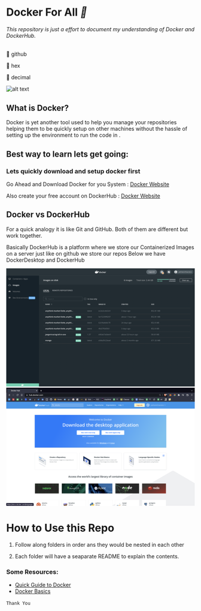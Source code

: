 # Docker For All *:whale:*
###### This repository is just a effort to document my understanding of Docker and DockerHub.

:whale: github

&#x1F433;	hex


&#128051; decimal

![alt text](https://www.docker.com/wp-content/uploads/2022/03/horizontal-logo-monochromatic-white.png)
## What is Docker?
Docker is yet another tool used to help you manage your repositories helping them to be quickly setup on other machines without the hassle of setting up the environment to run the code in .

## Best way to learn lets get going:

###  Lets quickly download and setup docker first

Go Ahead and Download Docker for you System : [Docker Website](https://www.docker.com/get-started/)

Also create your free account on DockerHub : [Docker Website](https://www.docker.com/get-started/)


## Docker vs DockerHub
For a quick analogy it is  like Git and GitHub.
Both of them are different but work together.

Basically DockerHub is a platform where we store our Containerized Images on a server just like on github we store our repos 
Below we have DockerDesktop and DockerHub

![alt](Docker.png)  ![alt](Dockerhub.png)


# How to Use this Repo 
1. Follow along folders in order ans they would be nested in each other

1. Each folder will have a seaparate README to explain the contents.

### Some Resources:

- [Quick Guide to Docker](https://www.youtube.com/watch?v=gAkwW2tuIqE)
- [Docker Basics](https://www.youtube.com/watch?v=pTFZFxd4hOI&t=1101s) 

`Thank You`  


